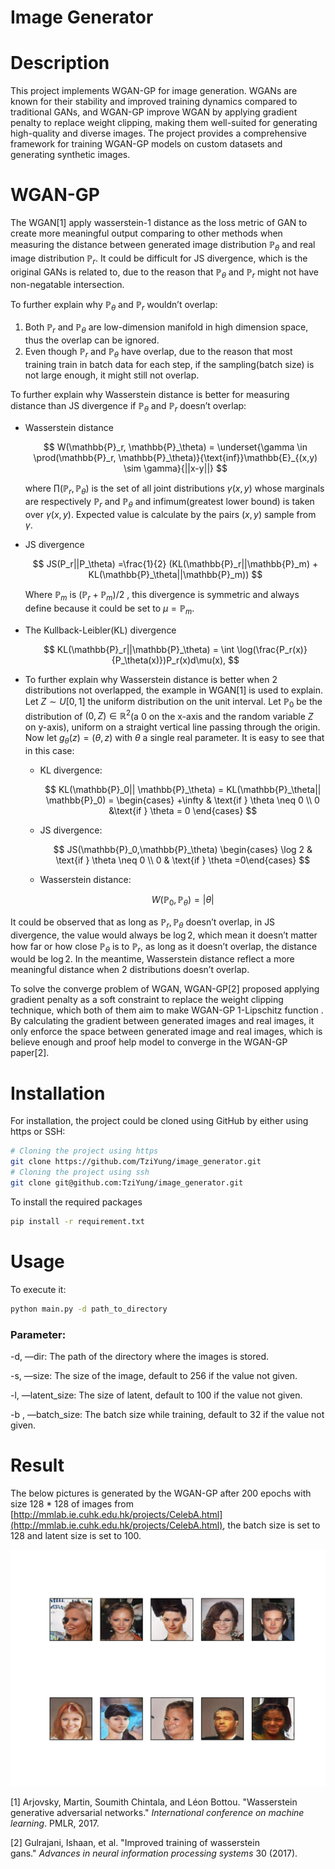 # Image Generator

# Description

This project implements WGAN-GP for image generation. WGANs are known for their stability and improved training dynamics compared to traditional GANs, and WGAN-GP improve WGAN by applying gradient penalty to replace weight clipping, making them well-suited for generating high-quality and diverse images. The project provides a comprehensive framework for training WGAN-GP models on custom datasets and generating synthetic images.

# WGAN-GP

The WGAN[1] apply wasserstein-1 distance as the loss metric of GAN to create more meaningful output comparing to other methods when measuring the distance between generated image distribution $\mathbb{P}_\theta$  and real image distribution $\mathbb{P}_r$. It could be difficult for JS divergence, which is the original GANs is related to, due to the reason that $\mathbb{P}_\theta$  and $\mathbb{P}_r$ might not have non-negatable intersection.

To further explain why $\mathbb{P}_\theta$  and $\mathbb{P}_r$ wouldn’t overlap:

1. Both $\mathbb{P}_r$  and $\mathbb{P}_{\theta}$ are low-dimension manifold in high dimension space, thus the overlap can be ignored.
2. Even though $\mathbb{P}_r$ and $\mathbb{P}_\theta$ have overlap, due to the reason that most training train in batch data for each step, if the sampling(batch size) is not large enough, it might still not overlap.

To further explain why Wasserstein distance is better for measuring distance than JS divergence if $\mathbb{P}_\theta$ and $\mathbb{P}_r$ doesn’t overlap:

- Wasserstein distance
    
    $$
    W(\mathbb{P}_r, \mathbb{P}_\theta) = \underset{\gamma \in \prod(\mathbb{P}_r, \mathbb{P}_\theta)}{\text{inf}}\mathbb{E}_{(x,y) \sim \gamma}{||x-y||}
    $$
    
    where $\prod(\mathbb{P}_r, \mathbb{P}_\theta)$ is the set of all joint distributions $\gamma(x,y)$ whose marginals are respectively $\mathbb{P}_r$ and $\mathbb{P}_\theta$ and infimum(greatest lower bound) is taken over $\gamma(x,y)$. Expected value is calculate by the pairs $(x,y)$ sample from $\gamma$.
    
- JS divergence
    
    $$
    JS(P_r||P_\theta) =\frac{1}{2} (KL(\mathbb{P}_r||\mathbb{P}_m) + KL(\mathbb{P}_\theta||\mathbb{P}_m))
    $$
    
    Where $\mathbb{P}_m$ is $(\mathbb{P}_r + \mathbb{P}_m)/2$ , this divergence is symmetric and always define because it could be set to $\mu = \mathbb{P}_m$.
    
- The Kullback-Leibler(KL) divergence
    
    $$
    KL(\mathbb{P}_r||\mathbb{P}_\theta) = \int \log(\frac{P_r(x)}{P_\theta(x)})P_r(x)d\mu(x),
    $$
    
- To further explain why Wasserstein distance is better when 2 distributions not overlapped, the example in WGAN[1] is used to explain. Let $Z\sim U[0,1]$ the uniform distribution on the unit interval. Let $\mathbb{P}_0$ be the distribution of $(0,Z) \in \mathbb{R}^2$(a 0 on the x-axis and the random variable $Z$ on y-axis), uniform on a straight vertical line passing through the origin. Now let $g_\theta(z) = (\theta, z)$ with $\theta$ a single real parameter. It is easy to see that in this case:
    - KL divergence:
        
        $$
        KL(\mathbb{P}_0|| \mathbb{P}_\theta) = KL(\mathbb{P}_\theta|| \mathbb{P}_0) = \begin{cases} +\infty & \text{if } \theta \neq 0 \\ 0 &\text{if } \theta = 0 \end{cases}
        $$
        
    - JS divergence:
        
        $$
        JS(\mathbb{P}_0,\mathbb{P}_\theta) \begin{cases} \log 2 & \text{if }  \theta \neq 0 \\ 0 & \text{if } \theta =0\end{cases}
        $$
        
    - Wasserstein distance:
        
        $$
        W(\mathbb{P}_0, \mathbb{P}_\theta) = |\theta|
        $$
        
    

It could be observed that as long as $\mathbb{P}_r, \mathbb{P}_\theta$ doesn’t overlap, in JS divergence, the value would always be $\log{2}$, which mean it doesn’t matter how far or how close $\mathbb{P}_\theta$ is to $\mathbb{P}_r$, as long as it doesn’t overlap, the distance would be $\log2$. In the meantime, Wasserstein distance reflect a more meaningful distance when 2 distributions doesn’t overlap.

To solve the converge problem of WGAN, WGAN-GP[2] proposed applying gradient penalty as a soft constraint to replace the weight clipping technique, which both of them aim to make WGAN-GP 1-Lipschitz function . By calculating the gradient between generated images and real images, it only enforce the space between generated image and real images, which is believe enough and proof help model to converge in the WGAN-GP paper[2]. 

# Installation

For installation, the project could be cloned using GitHub by either using https or SSH:

```bash
# Cloning the project using https
git clone https://github.com/TziYung/image_generator.git
# Cloning the project using ssh
git clone git@github.com:TziYung/image_generator.git
```

To install the required packages

```bash
pip install -r requirement.txt
```

# Usage

To execute it:

```bash
python main.py -d path_to_directory
```

### Parameter:

-d, —dir: The path of the directory where the images is stored.

-s, —size: The size of the image, default to 256 if the value not given.

-l, —latent_size: The size of latent, default to 100 if the value not given.

-b , —batch_size: The batch size while training, default to 32 if the value not given.

# Result

The below pictures is generated by the WGAN-GP after 200 epochs with size 128 * 128 of images from [http://mmlab.ie.cuhk.edu.hk/projects/CelebA.html](http://mmlab.ie.cuhk.edu.hk/projects/CelebA.html), the batch size is set to 128 and latent size is set to 100.

![epoch_200.png](./epoch_200.png)

[1]  Arjovsky, Martin, Soumith Chintala, and Léon Bottou. "Wasserstein generative adversarial networks." *International conference on machine learning*. PMLR, 2017.

[2] Gulrajani, Ishaan, et al. "Improved training of wasserstein gans." *Advances in neural information processing systems* 30 (2017).